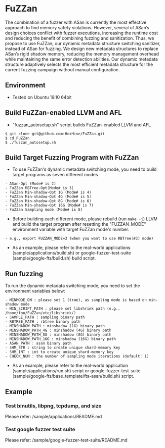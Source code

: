 # FuZZan
The combination of a fuzzer with ASan is currently the most effective approach to find memory safety violations.
However, several of ASan’s design choices conflict with fuzzer executions, increasing the runtime cost and reducing the benefit of combining fuzzing and sanitization. Thus, we propose to use FuZZan, our dynamic metadata structure switching sanitizer, instead of ASan for fuzzing. We design new metadata structures to replace ASan’s rigid shadow memory, reducing the memory management overhead while maintaining the same error detection abilities. Our dynamic metadata structure adaptively selects the most efficient metadata structure for the current fuzzing campaign without manual configuration.

## Environment
- Tested on Ubuntu 19.10 64bit

## Build FuZZan-enabled LLVM and AFL
- "fuzzan_autosetup.sh" script builds FuZZan-enabled LLVM and AFL

```
$ git clone git@github.com:HexHive/FuZZan.git
$ cd FuZZan
$ ./fuzzan_autosetup.sh
```

## Build Target Fuzzing Program with FuZZan
- To use FuZZan's dynamic metadata switching mode, you need to build target programs as seven different modes
```
- ASan-Opt (Mode# is 2)
- FuZZan RBTree-Opt(Mode# is 3)
- FuZZan Min-shadow-Opt 1G (Mode# is 4)
- FuZZan Min-shadow-Opt 4G (Mode# is 5)
- FuZZan Min-shadow-Opt 8G (Mode# is 6)
- FuZZan Min-shadow-Opt 16G (Mode# is 7)
- FuZZan Sampling mode (Mode# is 8)
```
- Before building each different mode, please rebuild (run `make -j`) LLVM and build the target program after resetting the "FUZZAN_MODE" environment variable with target FuZZan mode's number.
```
- e.g., export FUZZAN_MODE=3 (when you want to use RBTree(#3) mode)
```
- As an example, please refer to the real-world applications (sample/applications/build.sh) or google-fuzzer-test-suite (sample/google-fts/build.sh) build script.

## Run fuzzing
To run the dynamic metadata switching mode, you need to set the environment variables below:
```
- MINMODE_ON : please set 1 (true), as sampling mode is based on min-shadow mode
- MIN_SCRIPT_PATH : please set libshrink path (e.g., /home/foo/FuZZan/etc/libshrink/)
- SAMPLE_PATH : sampling binary path
- RBTREE_PATH : rbtree binary path
- MINSHADOW_PATH : minshadow (1G) binary path
- MINSHADOW_PATH_4G : minshadow (4G) binary path
- MINSHADOW_PATH_8G : minshadow (8G) binary path
- MINSHADOW_PATH_16G : minshadow (16G) binary path
- ASAN_PATH : asan binary path
- SHM_STR : string to create unique shard-memory key
- SHM_INT : int to create unique shard-memory key
- CHECK_NUM : the number of sampling mode iterations (default: 1)
```
- As an example, please refer to the real-world application (sample/applications/run.sh) script or google-fuzzer-test-suite (sample/google-fts/base_template/fts-asan/build.sh) script.

## Example
### Test binutils, libpng, tcpdump, and size
Please refer: /sample/applications/README.md

### Test google fuzzer test suite
Please refer: /sample/google-fuzzer-test-suite/README.md
